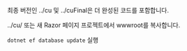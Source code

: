 최종 버전인 ../cu 및 ../cuFinal은 더 완성된 코드를 포함합니다.

../cu/ 또는 새 Razor 페이지 프로젝트에서 wwwroot를 복사합니다.

`dotnet ef database update` 실행
